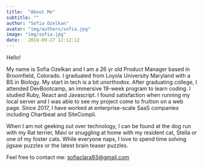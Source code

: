 ```yaml
---
title:  "About Me"
subtitle: ""
author: "Sofia Ozelkan"
avatar: "img/authors/sofia.jpg"
image: "img/sofia.jpg"
date:   2019-09-27 12:12:12
---
```


Hello!

 My name is Sofia Ozelkan and I am a 26 yr old Product Manager based in Broomfield, Colorado. I graduated from Loyola University Maryland with a BS in Biology. My start in tech is a bit unorthodox. After graduating college, I attended DevBootcamp, an immersive 19-week program to learn coding. I studied Ruby, React and Javascript. I found satisfaction when running my local server and I was able to see my project come to fruition on a web page. Since 2017, I have worked at enterprise-scale SaaS companies including Chartbeat and SiteCompli.

 When I am not geeking out over technology, I can be found at the dog run with my Rat terrier, Mavi or snuggling at home with my resident cat, Stella or one of my foster cats. While everyone naps, I love to spend time solving jigsaw puzzles or the latest brain teaser puzzles.

Feel free to contact me: sofiaclara93@gmail.com
